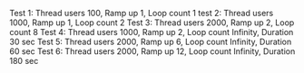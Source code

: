 Test 1: Thread users 100, Ramp up 1, Loop count 1
test 2: Thread users 1000, Ramp up 1, Loop count 2
Test 3: Thread users 2000, Ramp up 2, Loop count 8
Test 4: Thread users 1000, Ramp up 2, Loop count Infinity, Duration 30 sec
Test 5: Thread users 2000, Ramp up 6, Loop count Infinity, Duration 60 sec
Test 6: Thread users 2000, Ramp up 12, Loop count Infinity, Duration 180 sec
